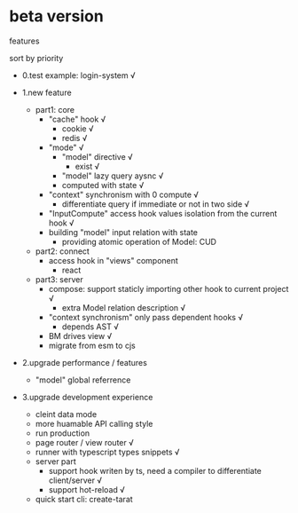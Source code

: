 # beta version

features

sort by priority

- 0.test example: login-system √

- 1.new feature
  - part1: core
    - "cache" hook √
      - cookie √
      - redis √
    - "mode" √
      - "model" directive √
        - exist √
      - "model" lazy query aysnc √
      - computed with state √
    - "context" synchronism with 0 compute √
      -  differentiate query if immediate or not in two side √
    - "InputCompute" access hook values isolation from the current hook √
    - building "model" input relation with state
      - providing atomic operation of Model: CUD 
  - part2: connect
    - access hook in "views" component
      - react
  - part3: server
    - compose: support staticly importing other hook to current project √
      - extra Model relation description √
    - "context synchronism" only pass dependent hooks √
      - depends AST √
    - BM drives view √
    - migrate from esm to cjs
- 2.upgrade performance / features
  - "model" global referrence
- 3.upgrade development experience
  - cleint data mode
  - more huamable API calling style
  - run production
  - page router / view router √
  - runner with typescript types snippets √
  - server part
    - support hook writen by ts, need a compiler to differentiate client/server √
    - support hot-reload √
  - quick start cli: create-tarat
